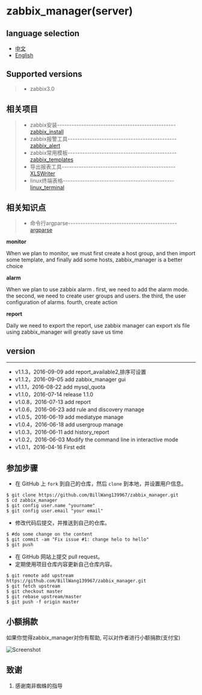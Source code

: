 # zabbix_manager(server)
## language selection

+ [中文](https://github.com/BillWang139967/zabbix_manager/blob/master/README.zh.md)
+ [English](https://github.com/BillWang139967/zabbix_manager/blob/master/README.en.md)

## Supported versions
> * zabbix3.0

## 相关项目

> * zabbix安装-------------------------------------------------[zabbix_install](https://github.com/BillWang139967/zabbix_install)
> * zabbix报警工具---------------------------------------------[zabbix_alert](https://github.com/BillWang139967/zabbix_alert)
> * zabbix常用模板---------------------------------------------[zabbix_templates](https://github.com/BillWang139967/zabbix_templates)
> * 导出报表工具-----------------------------------------------[XLSWriter](https://github.com/BillWang139967/XLSWriter)
> * linux终端表格----------------------------------------------[linux_terminal](https://github.com/BillWang139967/linux_terminal)

## 相关知识点

> * 命令行argparse---------------------------------------------[argparse](https://github.com/BillWang139967/BillWang139967.github.io/blob/master/doc/python/argparse.doc.md)

**monitor**

When we plan to monitor, we must first create a host group, and then import some template, and finally add some hosts, zabbix_manager is a better choice

**alarm**

When we plan to use zabbix alarm . 
first, we need to add the alarm mode. 
the second, we need to create user groups and users.
the third, the user configuration of alarms. 
fourth, create action

**report**

Daily we need to export the report, use zabbix manager can export xls file using zabbix_manager will greatly save us time

## version
----
* v1.1.3，2016-09-09 add report_available2,排序可设置
* v1.1.2，2016-09-05 add zabbix_manager gui
* v1.1.1，2016-08-22 add mysql_quota
* v1.1.0，2016-07-14 release 1.1.0
* v1.0.8，2016-07-13 add report
* v1.0.6，2016-06-23 add rule and discovery manage
* v1.0.5，2016-06-19 add mediatype manage
* v1.0.4，2016-06-18 add usergroup manage
* v1.0.3，2016-06-11 add history_report
* v1.0.2，2016-06-03 Modify the command line in interactive mode
* v1.0.1，2016-04-16 First edit


## 参加步骤

* 在 GitHub 上 `fork` 到自己的仓库，然后 `clone` 到本地，并设置用户信息。
```
$ git clone https://github.com/BillWang139967/zabbix_manager.git
$ cd zabbix_manager
$ git config user.name "yourname"
$ git config user.email "your email"
```
* 修改代码后提交，并推送到自己的仓库。
```
$ #do some change on the content
$ git commit -am "Fix issue #1: change helo to hello"
$ git push
```
* 在 GitHub 网站上提交 pull request。
* 定期使用项目仓库内容更新自己仓库内容。
```
$ git remote add upstream https://github.com/BillWang139967/zabbix_manager.git
$ git fetch upstream
$ git checkout master
$ git rebase upstream/master
$ git push -f origin master
```
## 小额捐款

如果你觉得zabbix_manager对你有帮助, 可以对作者进行小额捐款(支付宝)

![Screenshot](https://github.com/BillWang139967/zabbix_manager/raw/master/images/5.jpg)


## 致谢

1. 感谢南非蜘蛛的指导

